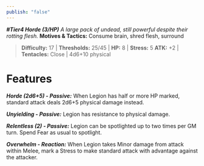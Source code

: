 ```yaml
---
publish: "false"
---
```

***#Tier4 Horde (3/HP)***
*A large pack of undead, still powerful despite their rotting flesh.*
**Motives & Tactics:** Consume brain, shred flesh, surround

> **Difficulty:** 17 | **Thresholds:** 25/45 | **HP:** 8 | **Stress:** 5
> **ATK:** +2 | **Tentacles:** Close | 4d6+10 physical

# Features

***Horde (2d6+5) - Passive:*** When Legion has half or more HP marked, standard attack deals 2d6+5 physical damage instead.

***Unyielding - Passive:*** Legion has resistance to physical damage.

***Relentless (2) - Passive:*** Legion can be spotlighted up to two times per GM turn. Spend Fear as usual to spotlight.

***Overwhelm - Reaction:*** When Legion takes Minor damage from attack within Melee, mark a Stress to make standard attack with advantage against the attacker.
